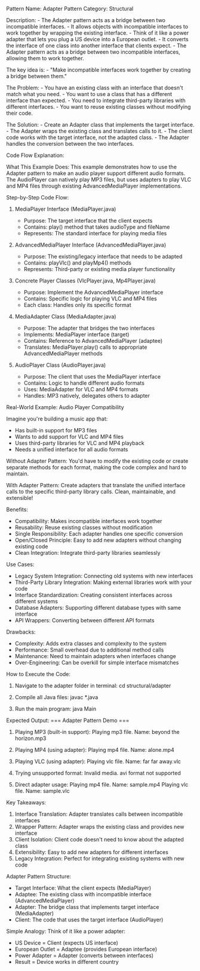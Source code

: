 Pattern Name: Adapter
Pattern Category: Structural

Description:
    - The Adapter pattern acts as a bridge between two incompatible interfaces.
    - It allows objects with incompatible interfaces to work together by wrapping the existing interface.
    - Think of it like a power adapter that lets you plug a US device into a European outlet.
    - It converts the interface of one class into another interface that clients expect.
    - The Adapter pattern acts as a bridge between two incompatible interfaces, allowing them to work together.

The key idea is:
    - "Make incompatible interfaces work together by creating a bridge between them."

The Problem:
    - You have an existing class with an interface that doesn't match what you need.
    - You want to use a class that has a different interface than expected.
    - You need to integrate third-party libraries with different interfaces.
    - You want to reuse existing classes without modifying their code.

The Solution:
    - Create an Adapter class that implements the target interface.
    - The Adapter wraps the existing class and translates calls to it.
    - The client code works with the target interface, not the adapted class.
    - The Adapter handles the conversion between the two interfaces.

Code Flow Explanation:

What This Example Does:
This example demonstrates how to use the Adapter pattern to make an audio player support different audio formats. The AudioPlayer can natively play MP3 files, but uses adapters to play VLC and MP4 files through existing AdvancedMediaPlayer implementations.

Step-by-Step Code Flow:

1. MediaPlayer Interface (MediaPlayer.java)
   - Purpose: The target interface that the client expects
   - Contains: play() method that takes audioType and fileName
   - Represents: The standard interface for playing media files

2. AdvancedMediaPlayer Interface (AdvancedMediaPlayer.java)
   - Purpose: The existing/legacy interface that needs to be adapted
   - Contains: playVlc() and playMp4() methods
   - Represents: Third-party or existing media player functionality

3. Concrete Player Classes (VlcPlayer.java, Mp4Player.java)
   - Purpose: Implement the AdvancedMediaPlayer interface
   - Contains: Specific logic for playing VLC and MP4 files
   - Each class: Handles only its specific format

4. MediaAdapter Class (MediaAdapter.java)
   - Purpose: The adapter that bridges the two interfaces
   - Implements: MediaPlayer interface (target)
   - Contains: Reference to AdvancedMediaPlayer (adaptee)
   - Translates: MediaPlayer.play() calls to appropriate AdvancedMediaPlayer methods

5. AudioPlayer Class (AudioPlayer.java)
   - Purpose: The client that uses the MediaPlayer interface
   - Contains: Logic to handle different audio formats
   - Uses: MediaAdapter for VLC and MP4 formats
   - Handles: MP3 natively, delegates others to adapter

Real-World Example: Audio Player Compatibility

Imagine you're building a music app that:
- Has built-in support for MP3 files
- Wants to add support for VLC and MP4 files
- Uses third-party libraries for VLC and MP4 playback
- Needs a unified interface for all audio formats

Without Adapter Pattern:
You'd have to modify the existing code or create separate methods for each format, making the code complex and hard to maintain.

With Adapter Pattern:
Create adapters that translate the unified interface calls to the specific third-party library calls. Clean, maintainable, and extensible!

Benefits:
- Compatibility: Makes incompatible interfaces work together
- Reusability: Reuse existing classes without modification
- Single Responsibility: Each adapter handles one specific conversion
- Open/Closed Principle: Easy to add new adapters without changing existing code
- Clean Integration: Integrate third-party libraries seamlessly

Use Cases:
- Legacy System Integration: Connecting old systems with new interfaces
- Third-Party Library Integration: Making external libraries work with your code
- Interface Standardization: Creating consistent interfaces across different systems
- Database Adapters: Supporting different database types with same interface
- API Wrappers: Converting between different API formats

Drawbacks:
- Complexity: Adds extra classes and complexity to the system
- Performance: Small overhead due to additional method calls
- Maintenance: Need to maintain adapters when interfaces change
- Over-Engineering: Can be overkill for simple interface mismatches

How to Execute the Code:
1. Navigate to the adapter folder in terminal:
   cd structural/adapter

2. Compile all Java files:
   javac *.java

3. Run the main program:
   java Main

Expected Output:
=== Adapter Pattern Demo ===

1. Playing MP3 (built-in support):
Playing mp3 file. Name: beyond the horizon.mp3

2. Playing MP4 (using adapter):
Playing mp4 file. Name: alone.mp4

3. Playing VLC (using adapter):
Playing vlc file. Name: far far away.vlc

4. Trying unsupported format:
Invalid media. avi format not supported

5. Direct adapter usage:
Playing mp4 file. Name: sample.mp4
Playing vlc file. Name: sample.vlc

Key Takeaways:
1. Interface Translation: Adapter translates calls between incompatible interfaces
2. Wrapper Pattern: Adapter wraps the existing class and provides new interface
3. Client Isolation: Client code doesn't need to know about the adapted class
4. Extensibility: Easy to add new adapters for different interfaces
5. Legacy Integration: Perfect for integrating existing systems with new code

Adapter Pattern Structure:
- Target Interface: What the client expects (MediaPlayer)
- Adaptee: The existing class with incompatible interface (AdvancedMediaPlayer)
- Adapter: The bridge class that implements target interface (MediaAdapter)
- Client: The code that uses the target interface (AudioPlayer)

Simple Analogy:
Think of it like a power adapter:
- US Device = Client (expects US interface)
- European Outlet = Adaptee (provides European interface)
- Power Adapter = Adapter (converts between interfaces)
- Result = Device works in different country
